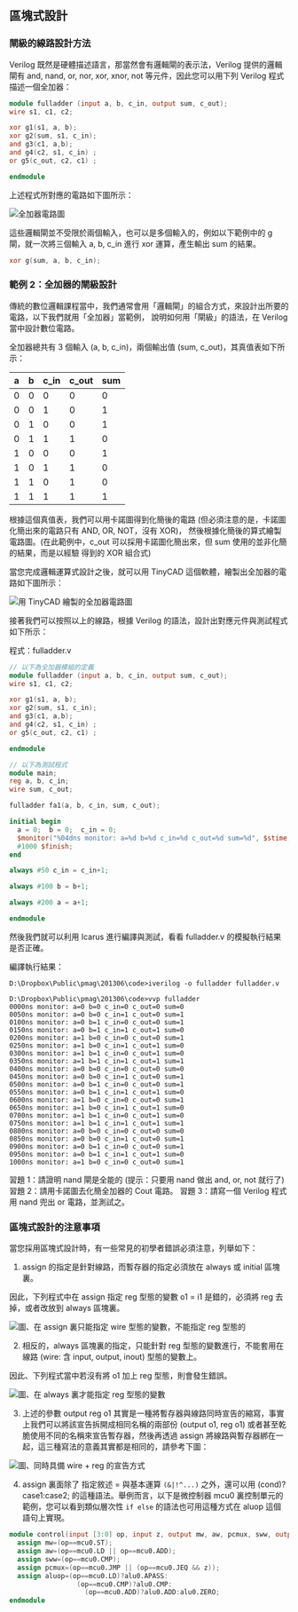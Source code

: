 ## 區塊式設計

### 閘級的線路設計方法

Verilog 既然是硬體描述語言，那當然會有邏輯閘的表示法，Verilog 提供的邏輯閘有 and, nand, or, nor, xor, xnor, not 
等元件，因此您可以用下列 Verilog 程式描述一個全加器：

```verilog
module fulladder (input a, b, c_in, output sum, c_out);
wire s1, c1, c2;

xor g1(s1, a, b);
xor g2(sum, s1, c_in);
and g3(c1, a,b);
and g4(c2, s1, c_in) ;
or g5(c_out, c2, c1) ;

endmodule
```

上述程式所對應的電路如下圖所示：

![全加器電路圖](fulladder.jpg)

這些邏輯閘並不受限於兩個輸入，也可以是多個輸入的，例如以下範例中的 g 閘，就一次將三個輸入 a, b, c_in 進行 xor 
運算，產生輸出 sum 的結果。

```verilog
xor g(sum, a, b, c_in);
```

### 範例 2：全加器的閘級設計

傳統的數位邏輯課程當中，我們通常會用「邏輯閘」的組合方式，來設計出所要的電路，以下我們就用「全加器」當範例，
說明如何用「閘級」的語法，在 Verilog 當中設計數位電路。

全加器總共有 3 個輸入 (a, b, c_in)，兩個輸出值 (sum, c_out)，其真值表如下所示：

| a | b | c_in| c_out|  sum|
|---|---|-----|------|-----|
|0  |0  |0    |0     |0    |
|0  |0  |1    |0     |1    |
|0  |1  |0    |0     |1    |
|0  |1  |1    |1     |0    |
|1  |0  |0    |0     |1    |
|1  |0  |1    |1     |0    |
|1  |1  |0    |1     |0    |
|1  |1  |1    |1     |1    |

根據這個真值表，我們可以用卡諾圖得到化簡後的電路 (但必須注意的是，卡諾圖化簡出來的電路只有 AND, OR, NOT，沒有 XOR)，
然後根據化簡後的算式繪製電路圖。(在此範例中，c_out 可以採用卡諾圖化簡出來，但 sum 使用的並非化簡的結果，而是以經驗
得到的 XOR 組合式)

當您完成邏輯運算式設計之後，就可以用 TinyCAD 這個軟體，繪製出全加器的電路如下圖所示：

![用 TinyCAD 繪製的全加器電路圖](FullAdder.jpg)

接著我們可以按照以上的線路，根據 Verilog 的語法，設計出對應元件與測試程式如下所示：

程式：fulladder.v

```verilog
// 以下為全加器模組的定義
module fulladder (input a, b, c_in, output sum, c_out);
wire s1, c1, c2;

xor g1(s1, a, b);
xor g2(sum, s1, c_in);
and g3(c1, a,b);
and g4(c2, s1, c_in) ;
or g5(c_out, c2, c1) ;

endmodule

// 以下為測試程式
module main;
reg a, b, c_in;
wire sum, c_out;

fulladder fa1(a, b, c_in, sum, c_out);

initial begin
  a = 0;  b = 0;  c_in = 0;
  $monitor("%04dns monitor: a=%d b=%d c_in=%d c_out=%d sum=%d", $stime, a, b, c_in, c_out, sum);
  #1000 $finish;
end

always #50 c_in = c_in+1;

always #100 b = b+1;

always #200 a = a+1;

endmodule

```

然後我們就可以利用 Icarus 進行編譯與測試，看看 fulladder.v 的模擬執行結果是否正確。

編譯執行結果：

```
D:\Dropbox\Public\pmag\201306\code>iverilog -o fulladder fulladder.v

D:\Dropbox\Public\pmag\201306\code>vvp fulladder
0000ns monitor: a=0 b=0 c_in=0 c_out=0 sum=0
0050ns monitor: a=0 b=0 c_in=1 c_out=0 sum=1
0100ns monitor: a=0 b=1 c_in=0 c_out=0 sum=1
0150ns monitor: a=0 b=1 c_in=1 c_out=1 sum=0
0200ns monitor: a=1 b=0 c_in=0 c_out=0 sum=1
0250ns monitor: a=1 b=0 c_in=1 c_out=1 sum=0
0300ns monitor: a=1 b=1 c_in=0 c_out=1 sum=0
0350ns monitor: a=1 b=1 c_in=1 c_out=1 sum=1
0400ns monitor: a=0 b=0 c_in=0 c_out=0 sum=0
0450ns monitor: a=0 b=0 c_in=1 c_out=0 sum=1
0500ns monitor: a=0 b=1 c_in=0 c_out=0 sum=1
0550ns monitor: a=0 b=1 c_in=1 c_out=1 sum=0
0600ns monitor: a=1 b=0 c_in=0 c_out=0 sum=1
0650ns monitor: a=1 b=0 c_in=1 c_out=1 sum=0
0700ns monitor: a=1 b=1 c_in=0 c_out=1 sum=0
0750ns monitor: a=1 b=1 c_in=1 c_out=1 sum=1
0800ns monitor: a=0 b=0 c_in=0 c_out=0 sum=0
0850ns monitor: a=0 b=0 c_in=1 c_out=0 sum=1
0900ns monitor: a=0 b=1 c_in=0 c_out=0 sum=1
0950ns monitor: a=0 b=1 c_in=1 c_out=1 sum=0
1000ns monitor: a=1 b=0 c_in=0 c_out=0 sum=1
```

習題 1：請證明 nand 閘是全能的 (提示：只要用 nand 做出 and, or, not 就行了)
習題 2：請用卡諾圖去化簡全加器的 Cout 電路。
習題 3：請寫一個 Verilog 程式用 nand 兜出 or 電路，並測試之。

### 區塊式設計的注意事項

當您採用區塊式設計時，有一些常見的初學者錯誤必須注意，列舉如下：

1. assign 的指定是針對線路，而暫存器的指定必須放在 always 或 initial 區塊裏。

因此，下列程式中在 assign 指定 reg 型態的變數 o1 = i1 是錯的，必須將 reg 去掉，或者改放到 always 區塊裏。

![圖、在 assign 裏只能指定 wire 型態的變數，不能指定 reg 型態的](error1.jpg)

2. 相反的，always 區塊裏的指定，只能針對 reg 型態的變數進行，不能套用在線路 (wire: 含 input, output, inout) 型態的變數上。

因此、下列程式當中若沒有將 o1 加上 reg 型態，則會發生錯誤。

![圖、在 always 裏才能指定 reg 型態的變數](error2.jpg)

3. 上述的參數 output reg o1 其實是一種將暫存器與線路同時宣告的縮寫，事實上我們可以將該宣告拆開成相同名稱的兩部份 (output o1, reg o1) 或者甚至乾脆使用不同的名稱來宣告暫存器，然後再透過 assign 將線路與暫存器綁在一起，這三種寫法的意義其實都是相同的，請參考下圖：

![圖、同時具備 wire + reg 的宣告方式](regparameter3style.jpg)

4. assign 裏面除了 指定敘述 = 與基本運算 `(&|!^...)` 之外，還可以用 (cond)?case1:case2; 的這種語法。舉例而言，以下是微控制器 mcu0 裏控制單元的範例，您可以看到類似層次性 `if else` 的語法也可用這種方式在 aluop 這個語句上實現。

```verilog
module control(input [3:0] op, input z, output mw, aw, pcmux, sww, output [3:0] aluop);
  assign mw=(op==mcu0.ST);
  assign aw=(op==mcu0.LD || op==mcu0.ADD);
  assign sww=(op==mcu0.CMP);
  assign pcmux=(op==mcu0.JMP || (op==mcu0.JEQ && z));
  assign aluop=(op==mcu0.LD)?alu0.APASS:
				 (op==mcu0.CMP)?alu0.CMP:
                   (op==mcu0.ADD)?alu0.ADD:alu0.ZERO;
endmodule
```
